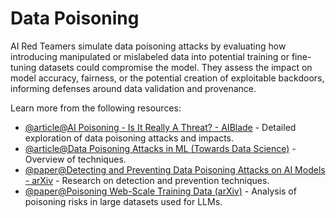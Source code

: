 # Data Poisoning

AI Red Teamers simulate data poisoning attacks by evaluating how introducing manipulated or mislabeled data into potential training or fine-tuning datasets could compromise the model. They assess the impact on model accuracy, fairness, or the potential creation of exploitable backdoors, informing defenses around data validation and provenance.

Learn more from the following resources:

- [@article@AI Poisoning - Is It Really A Threat? - AIBlade](https://www.aiblade.net/p/ai-poisoning-is-it-really-a-threat) - Detailed exploration of data poisoning attacks and impacts.
- [@article@Data Poisoning Attacks in ML (Towards Data Science)](https://towardsdatascience.com/data-poisoning-attacks-in-machine-learning-542169587b7f) - Overview of techniques.
- [@paper@Detecting and Preventing Data Poisoning Attacks on AI Models - arXiv](https://arxiv.org/abs/2503.09302) - Research on detection and prevention techniques.
- [@paper@Poisoning Web-Scale Training Data (arXiv)](https://arxiv.org/abs/2310.12818) - Analysis of poisoning risks in large datasets used for LLMs.
